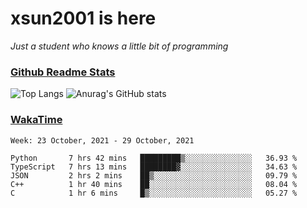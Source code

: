 # xsun2001 is here

*Just a student who knows a little bit of programming*

### [Github Readme Stats](https://github.com/anuraghazra/github-readme-stats)

![Top Langs](https://github-readme-stats.vercel.app/api/top-langs/?username=xsun2001&layout=compact&theme=radical) ![Anurag's GitHub stats](https://github-readme-stats.vercel.app/api?username=xsun2001&show_icons=true&theme=radical)

### [WakaTime](https://wakatime.com)

<!--START_SECTION:waka-->
```text
Week: 23 October, 2021 - 29 October, 2021

Python       7 hrs 42 mins   █████████▒░░░░░░░░░░░░░░░   36.93 % 
TypeScript   7 hrs 13 mins   ████████▓░░░░░░░░░░░░░░░░   34.63 % 
JSON         2 hrs 2 mins    ██▒░░░░░░░░░░░░░░░░░░░░░░   09.79 % 
C++          1 hr 40 mins    ██░░░░░░░░░░░░░░░░░░░░░░░   08.04 % 
C            1 hr 6 mins     █▒░░░░░░░░░░░░░░░░░░░░░░░   05.27 % 
```
<!--END_SECTION:waka-->
